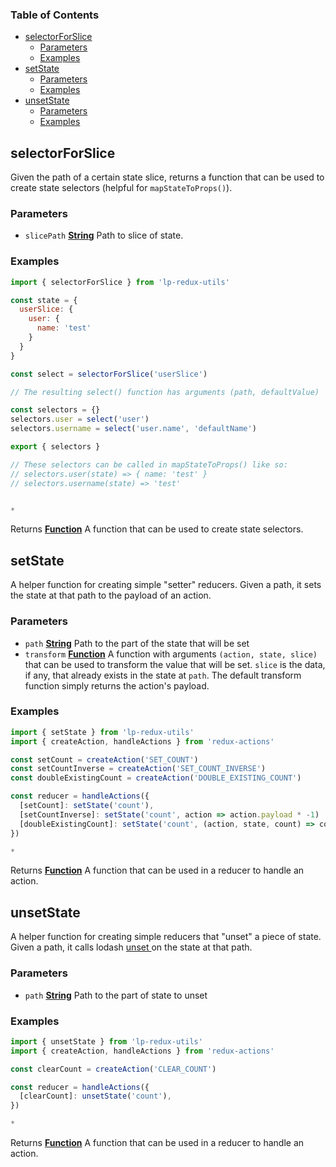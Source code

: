 <!-- Generated by documentation.js. Update this documentation by updating the source code. -->

### Table of Contents

-   [selectorForSlice][1]
    -   [Parameters][2]
    -   [Examples][3]
-   [setState][4]
    -   [Parameters][5]
    -   [Examples][6]
-   [unsetState][7]
    -   [Parameters][8]
    -   [Examples][9]

## selectorForSlice

Given the path of a certain state slice, returns a function that can be used to create state selectors (helpful for `mapStateToProps()`).

### Parameters

-   `slicePath` **[String][10]** Path to slice of state.

### Examples

```javascript
import { selectorForSlice } from 'lp-redux-utils'

const state = {
  userSlice: {
    user: {
      name: 'test'
    }
  }
}

const select = selectorForSlice('userSlice')

// The resulting select() function has arguments (path, defaultValue)

const selectors = {}
selectors.user = select('user')
selectors.username = select('user.name', 'defaultName')

export { selectors }

// These selectors can be called in mapStateToProps() like so:
// selectors.user(state) => { name: 'test' }
// selectors.username(state) => 'test'


*
```

Returns **[Function][11]** A function that can be used to create state selectors.

## setState

A helper function for creating simple "setter" reducers. 
Given a path, it sets the state at that path to the payload of an action.

### Parameters

-   `path` **[String][10]** Path to the part of the state that will be set
-   `transform` **[Function][11]** A function with arguments `(action, state, slice)` that can be used to transform the value that will be set. `slice` is the data, if any, that already exists in the state at `path`. The default transform function simply returns the action's payload.

### Examples

```javascript
import { setState } from 'lp-redux-utils'
import { createAction, handleActions } from 'redux-actions'

const setCount = createAction('SET_COUNT')
const setCountInverse = createAction('SET_COUNT_INVERSE')
const doubleExistingCount = createAction('DOUBLE_EXISTING_COUNT')

const reducer = handleActions({
  [setCount]: setState('count'),
  [setCountInverse]: setState('count', action => action.payload * -1)
  [doubleExistingCount]: setState('count', (action, state, count) => count * 2)
})

*
```

Returns **[Function][11]** A function that can be used in a reducer to handle an action.

## unsetState

A helper function for creating simple reducers that "unset" a piece of state.
Given a path, it calls lodash [unset ][12] on the state at that path.

### Parameters

-   `path` **[String][10]** Path to the part of state to unset

### Examples

```javascript
import { unsetState } from 'lp-redux-utils'
import { createAction, handleActions } from 'redux-actions'

const clearCount = createAction('CLEAR_COUNT')

const reducer = handleActions({
  [clearCount]: unsetState('count'),
})

*
```

Returns **[Function][11]** A function that can be used in a reducer to handle an action.

[1]: #selectorforslice

[2]: #parameters

[3]: #examples

[4]: #setstate

[5]: #parameters-1

[6]: #examples-1

[7]: #unsetstate

[8]: #parameters-2

[9]: #examples-2

[10]: https://developer.mozilla.org/docs/Web/JavaScript/Reference/Global_Objects/String

[11]: https://developer.mozilla.org/docs/Web/JavaScript/Reference/Statements/function

[12]: https://lodash.com/docs/#unset
